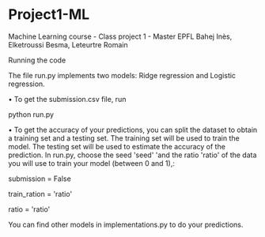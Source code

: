 # Project1-ML
Machine Learning course - Class project 1 - Master EPFL
Bahej Inès, Elketroussi Besma, Leteurtre Romain

Running the code

The file run.py implements two models: Ridge regression and Logistic regression.

• To get the submission.csv file, run

python run.py

• To get the accuracy of your predictions, you can split the dataset to obtain a training set and a testing set. The training set will be used to train the model. The testing set will be used to estimate the accuracy of the prediction. 
In run.py, choose the seed 'seed' 'and the ratio 'ratio' of the data you will use to train your model (between 0 and 1),: 

submission = False

train_ration = 'ratio'

ratio = 'ratio'


You can find other models in implementations.py to do your predictions. 
